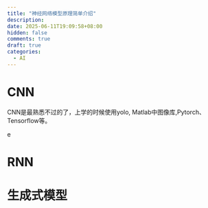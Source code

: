 ```yaml
---
title: "神经网络模型原理简单介绍"
description: 
date: 2025-06-11T19:09:58+08:00
hidden: false
comments: true
draft: true
categories:
  - AI
---
```



# CNN
CNN是最熟悉不过的了，上学的时候使用yolo, Matlab中图像库,Pytorch、Tensorflow等。  


e
# RNN




# 生成式模型




